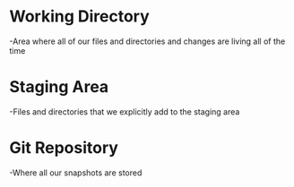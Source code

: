 # Working Directory
-Area where all of our files and directories and changes are living all of the time

# Staging Area
-Files and directories that we explicitly add to the staging area

# Git Repository
-Where all our snapshots are stored